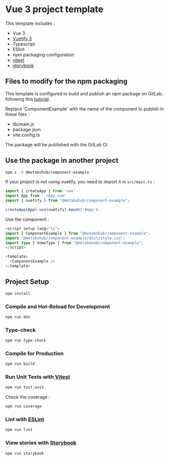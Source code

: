 # Vue 3 project template

This template includes :

- Vue 3
- [Vuetify 3](https://vuetifyjs.com/en/components/all/)
- Typescript
- ESlint
- npm packaging configuration
- [vitest](https://vitest.dev/guide/)
- [storybook](https://storybook.js.org/docs/vue/get-started/whats-a-story)

## Files to modify for the npm packaging

This template is configured to build and publish an npm package on GitLab, following this [tutorial](https://forgemia.inra.fr/metabohub/mth/-/wikis/mth2-wp5-t3/webcomponents-npm). 

Replace 'ComponentExample' with the name of the component to publish in these files :
- lib/main.js
- package.json
- vite.config.ts

The package will be published with the GitLab CI.

## Use the package in another project

```sh
npm i -D @metabohub/component-example
```

If your project is not using vuetify, you need to import it in `src/main.ts` :
```ts
import { createApp } from 'vue'
import App from './App.vue'
import { vuetify } from "@metabohub/component-example";

createApp(App).use(vuetify).mount('#app')
```

Use the component : 
```ts
<script setup lang="ts">
import { ComponentExample } from "@metabohub/component-example";
import "@metabohub/component-example/dist/style.css";
import type { SomeType } from "@metabohub/component-example";
</script>

<template>
  <ComponentExample />
</template>
```

## Project Setup

```sh
npm install
```

### Compile and Hot-Reload for Development

```sh
npm run dev
```

### Type-check

```sh
npm run type-check
```

### Compile for Production

```sh
npm run build
```

### Run Unit Tests with [Vitest](https://vitest.dev/)

```sh
npm run test:unit
```

Check the coverage :
```sh
npm run coverage
```

### Lint with [ESLint](https://eslint.org/)

```sh
npm run lint
```

### View stories with [Storybook](https://storybook.js.org/docs/vue/get-started/whats-a-story)

```sh
npm run storybook
```
